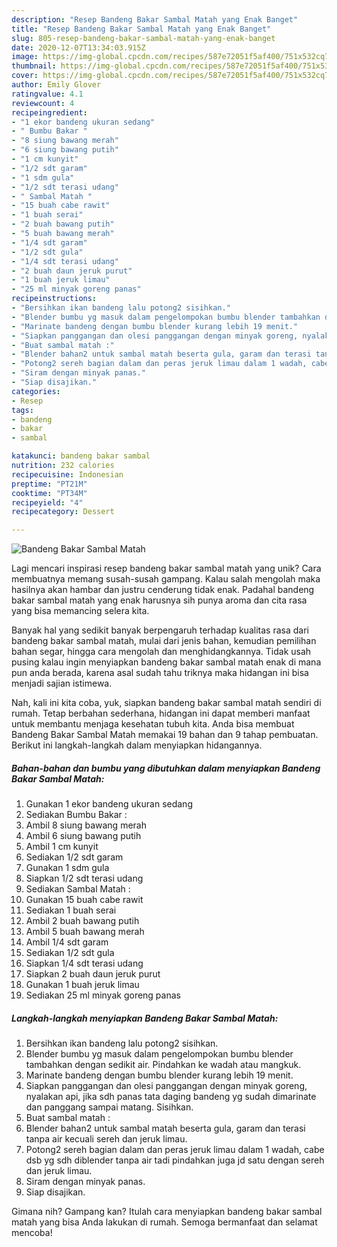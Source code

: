 ```yaml
---
description: "Resep Bandeng Bakar Sambal Matah yang Enak Banget"
title: "Resep Bandeng Bakar Sambal Matah yang Enak Banget"
slug: 805-resep-bandeng-bakar-sambal-matah-yang-enak-banget
date: 2020-12-07T13:34:03.915Z
image: https://img-global.cpcdn.com/recipes/587e72051f5af400/751x532cq70/bandeng-bakar-sambal-matah-foto-resep-utama.jpg
thumbnail: https://img-global.cpcdn.com/recipes/587e72051f5af400/751x532cq70/bandeng-bakar-sambal-matah-foto-resep-utama.jpg
cover: https://img-global.cpcdn.com/recipes/587e72051f5af400/751x532cq70/bandeng-bakar-sambal-matah-foto-resep-utama.jpg
author: Emily Glover
ratingvalue: 4.1
reviewcount: 4
recipeingredient:
- "1 ekor bandeng ukuran sedang"
- " Bumbu Bakar "
- "8 siung bawang merah"
- "6 siung bawang putih"
- "1 cm kunyit"
- "1/2 sdt garam"
- "1 sdm gula"
- "1/2 sdt terasi udang"
- " Sambal Matah "
- "15 buah cabe rawit"
- "1 buah serai"
- "2 buah bawang putih"
- "5 buah bawang merah"
- "1/4 sdt garam"
- "1/2 sdt gula"
- "1/4 sdt terasi udang"
- "2 buah daun jeruk purut"
- "1 buah jeruk limau"
- "25 ml minyak goreng panas"
recipeinstructions:
- "Bersihkan ikan bandeng lalu potong2 sisihkan."
- "Blender bumbu yg masuk dalam pengelompokan bumbu blender tambahkan dengan sedikit air. Pindahkan ke wadah atau mangkuk."
- "Marinate bandeng dengan bumbu blender kurang lebih 19 menit."
- "Siapkan panggangan dan olesi panggangan dengan minyak goreng, nyalakan api, jika sdh panas tata daging bandeng yg sudah dimarinate dan panggang sampai matang. Sisihkan."
- "Buat sambal matah :"
- "Blender bahan2 untuk sambal matah beserta gula, garam dan terasi tanpa air kecuali sereh dan jeruk limau."
- "Potong2 sereh bagian dalam dan peras jeruk limau dalam 1 wadah, cabe dsb yg sdh diblender tanpa air tadi pindahkan juga jd satu dengan sereh dan jeruk limau."
- "Siram dengan minyak panas."
- "Siap disajikan."
categories:
- Resep
tags:
- bandeng
- bakar
- sambal

katakunci: bandeng bakar sambal 
nutrition: 232 calories
recipecuisine: Indonesian
preptime: "PT21M"
cooktime: "PT34M"
recipeyield: "4"
recipecategory: Dessert

---
```



![Bandeng Bakar Sambal Matah](https://img-global.cpcdn.com/recipes/587e72051f5af400/751x532cq70/bandeng-bakar-sambal-matah-foto-resep-utama.jpg)

Lagi mencari inspirasi resep bandeng bakar sambal matah yang unik? Cara membuatnya memang susah-susah gampang. Kalau salah mengolah maka hasilnya akan hambar dan justru cenderung tidak enak. Padahal bandeng bakar sambal matah yang enak harusnya sih punya aroma dan cita rasa yang bisa memancing selera kita.

Banyak hal yang sedikit banyak berpengaruh terhadap kualitas rasa dari bandeng bakar sambal matah, mulai dari jenis bahan, kemudian pemilihan bahan segar, hingga cara mengolah dan menghidangkannya. Tidak usah pusing kalau ingin menyiapkan bandeng bakar sambal matah enak di mana pun anda berada, karena asal sudah tahu triknya maka hidangan ini bisa menjadi sajian istimewa.




Nah, kali ini kita coba, yuk, siapkan bandeng bakar sambal matah sendiri di rumah. Tetap berbahan sederhana, hidangan ini dapat memberi manfaat untuk membantu menjaga kesehatan tubuh kita. Anda bisa membuat Bandeng Bakar Sambal Matah memakai 19 bahan dan 9 tahap pembuatan. Berikut ini langkah-langkah dalam menyiapkan hidangannya.

<!--inarticleads1-->

##### Bahan-bahan dan bumbu yang dibutuhkan dalam menyiapkan Bandeng Bakar Sambal Matah:

1. Gunakan 1 ekor bandeng ukuran sedang
1. Sediakan  Bumbu Bakar :
1. Ambil 8 siung bawang merah
1. Ambil 6 siung bawang putih
1. Ambil 1 cm kunyit
1. Sediakan 1/2 sdt garam
1. Gunakan 1 sdm gula
1. Siapkan 1/2 sdt terasi udang
1. Sediakan  Sambal Matah :
1. Gunakan 15 buah cabe rawit
1. Sediakan 1 buah serai
1. Ambil 2 buah bawang putih
1. Ambil 5 buah bawang merah
1. Ambil 1/4 sdt garam
1. Sediakan 1/2 sdt gula
1. Siapkan 1/4 sdt terasi udang
1. Siapkan 2 buah daun jeruk purut
1. Gunakan 1 buah jeruk limau
1. Sediakan 25 ml minyak goreng panas




<!--inarticleads2-->

##### Langkah-langkah menyiapkan Bandeng Bakar Sambal Matah:

1. Bersihkan ikan bandeng lalu potong2 sisihkan.
1. Blender bumbu yg masuk dalam pengelompokan bumbu blender tambahkan dengan sedikit air. Pindahkan ke wadah atau mangkuk.
1. Marinate bandeng dengan bumbu blender kurang lebih 19 menit.
1. Siapkan panggangan dan olesi panggangan dengan minyak goreng, nyalakan api, jika sdh panas tata daging bandeng yg sudah dimarinate dan panggang sampai matang. Sisihkan.
1. Buat sambal matah :
1. Blender bahan2 untuk sambal matah beserta gula, garam dan terasi tanpa air kecuali sereh dan jeruk limau.
1. Potong2 sereh bagian dalam dan peras jeruk limau dalam 1 wadah, cabe dsb yg sdh diblender tanpa air tadi pindahkan juga jd satu dengan sereh dan jeruk limau.
1. Siram dengan minyak panas.
1. Siap disajikan.




Gimana nih? Gampang kan? Itulah cara menyiapkan bandeng bakar sambal matah yang bisa Anda lakukan di rumah. Semoga bermanfaat dan selamat mencoba!
